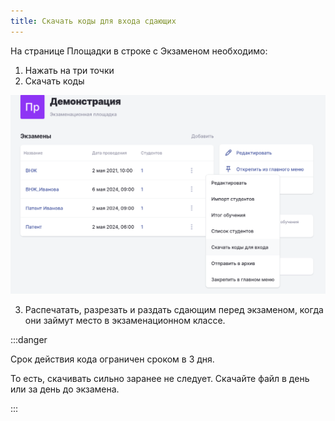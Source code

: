 ```yaml
---
title: Скачать коды для входа сдающих
---
```


На странице Площадки в строке с Экзаменом необходимо:

1. Нажать на три точки
2. Скачать коды

![](<./image (183).png>)

3. Распечатать, разрезать и раздать сдающим перед экзаменом, когда они займут место в экзаменационном классе.

:::danger 

Срок действия кода ограничен сроком в 3 дня.

То есть, скачивать сильно заранее не следует. Скачайте файл в день или за день до экзамена.

:::